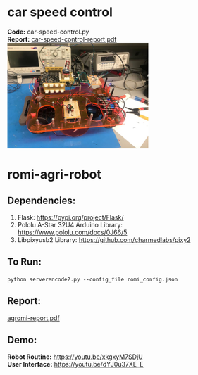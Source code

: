 # car speed control
<b>Code:</b> car-speed-control.py <br>
<b>Report:</b> [car-speed-control-report.pdf](./car-speed-control-report.pdf) <br>
<img src="./static/images/car.jpeg" width="320" />


# romi-agri-robot
## Dependencies:
1. Flask: https://pypi.org/project/Flask/
2. Pololu A-Star 32U4 Arduino Library: https://www.pololu.com/docs/0J66/5
3. Libpixyusb2 Library: https://github.com/charmedlabs/pixy2

## To Run:
`python serverencode2.py --config_file romi_config.json`

## Report:
[agromi-report.pdf](./agromi-report.pdf) <br>

## Demo:
<b>Robot Routine:</b> https://youtu.be/xkgxyM7SDjU <br>
<b>User Interface:</b> https://youtu.be/dYJ0u37XE_E


